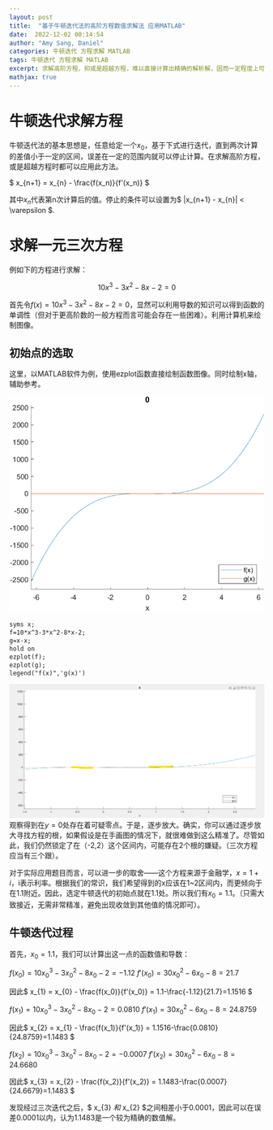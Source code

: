 ```yaml
---
layout: post
title:  "基于牛顿迭代法的高阶方程数值求解法 应用MATLAB"
date:  2022-12-02 00:14:54
author: "Amy Sang, Daniel"
categories: 牛顿迭代 方程求解 MATLAB
tags: 牛顿迭代 方程求解 MATLAB
excerpt: 求解高阶方程，抑或是超越方程，难以直接计算出精确的解析解，因而一定程度上可以采用牛顿迭代法进行求解。牛顿迭代法经过有限次迭代，可以得到一定误差范围内的数值解。对于多解的方程，应当先确定解的大概区间范围，分别取定不同的初值。
mathjax: true
---
```



# 牛顿迭代求解方程

牛顿迭代法的基本思想是，任意给定一个$x_0$，基于下式进行迭代，直到两次计算的差值小于一定的区间，误差在一定的范围内就可以停止计算。在求解高阶方程，或是超越方程时都可以应用此方法。

$ x_{n+1} = x_{n} - \frac{f(x_n)}{f'(x_n)} $

其中$x_n$代表第n次计算后的值。停止的条件可以设置为$ |x_{n+1} - x_{n}| < \varepsilon $.


# 求解一元三次方程

例如下的方程进行求解：

$$10x^3-3x^2-8x-2=0$$

首先令$f(x)=10x^3-3x^2-8x-2=0$，显然可以利用导数的知识可以得到函数的单调性（但对于更高阶数的一般方程而言可能会存在一些困难）。利用计算机来绘制图像。

## 初始点的选取

这里，以MATLAB软件为例，使用ezplot函数直接绘制函数图像。同时绘制x轴，辅助参考。

![image](/img/math_pic/newton1.png)

```
syms x;
f=10*x^3-3*x^2-8*x-2;
g=x-x;
hold on
ezplot(f);
ezplot(g);
legend("f(x)",'g(x)')
```
![image](/img/math_pic/newton2.png)
观察得到在$y=0$处存在着可疑零点。于是，逐步放大。确实，你可以通过逐步放大寻找方程的根，如果假设是在手画图的情况下，就很难做到这么精准了。尽管如此，我们仍然锁定了在（-2,2）这个区间内，可能存在2个根的嫌疑。（三次方程应当有三个跟）。

对于实际应用题目而言，可以进一步的取舍——这个方程来源于金融学，$x=1+i$，i表示利率。根据我们的常识，我们希望得到的x应该在1~2区间内，而更倾向于在1.1附近。因此，选定牛顿迭代的初始点就在1.1处。所以我们有$x_0=1.1$。（只需大致接近，无需非常精准，避免出现收敛到其他值的情况即可）。

## 牛顿迭代过程

首先，$x_0=1.1$，我们可以计算出这一点的函数值和导数：

$f(x_0)=10x_0^3-3x_0^2-8x_0-2=-1.12$
$f'(x_0)=30x_0^2-6x_0-8=21.7$

因此$ x_{1} = x_{0} - \frac{f(x_0)}{f'(x_0)} = 1.1-\frac{-1.12}{21.7}=1.1516 $

$f(x_1)=10x_0^3-3x_0^2-8x_0-2=0.0810$
$f'(x_1)=30x_0^2-6x_0-8=24.8759$

因此$ x_{2} = x_{1} - \frac{f(x_1)}{f'(x_1)} = 1.1516-\frac{0.0810}{24.8759}=1.1483 $

$f(x_2)=10x_0^3-3x_0^2-8x_0-2=-0.0007$
$f'(x_2)=30x_0^2-6x_0-8=24.6680$

因此$ x_{3} = x_{2} - \frac{f(x_2)}{f'(x_2)} = 1.1483-\frac{0.0007}{24.6679}=1.1483 $

发现经过三次迭代之后，$ x_{3} $和$ x_{2} $之间相差小于0.0001，因此可以在误差0.0001以内，认为1.1483是一个较为精确的数值解。